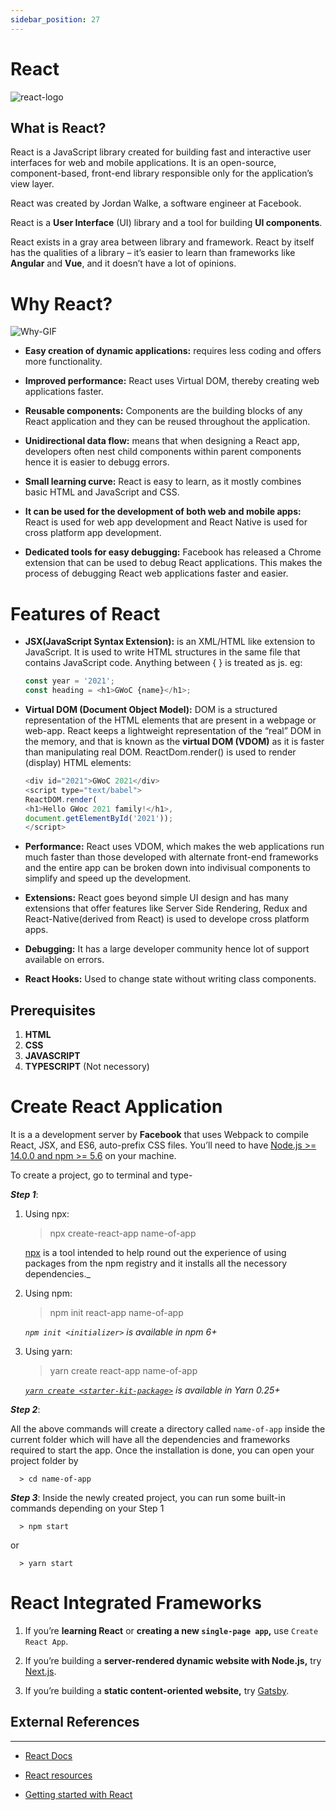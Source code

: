 ```yaml
---
sidebar_position: 27
---
```


# React

![react-logo](https://miro.medium.com/max/2128/1*KN7zbaWkbm5E71zZWfTf7A.gif)



##  What is React?
   React is a JavaScript library created for building fast and interactive user interfaces for web and mobile applications. It is an open-source, component-based, front-end library responsible only for the application’s view layer. 

React was created by Jordan Walke, a software engineer at Facebook.

React is a  **User Interface**  (UI) library and a tool for building  **UI components**.

React exists in a gray area between library and framework. React by itself has the qualities of a library – it’s easier to learn than frameworks like **Angular** and **Vue**, and it doesn’t have a lot of opinions.



# Why React?

<p align="center">

![Why-GIF](https://www.topodigitalsea.com/wp-content/uploads/2018/11/But-Why-GIF-Image-Download-24.gif)

</p>



-   **Easy creation of dynamic applications:**  requires less coding and offers more functionality.

-   **Improved performance:**  React uses Virtual DOM, thereby creating web applications faster. 

-   **Reusable components:**  Components are the building blocks of any React application and they can be reused throughout the application.

-   **Unidirectional data flow:**  means that when designing a React app, developers often nest child components within parent components hence it is easier to debugg errors.

-   **Small learning curve:**  React is easy to learn, as it mostly combines basic HTML and JavaScript and CSS.

-   **It can be used for the development of both web and mobile apps:**  React is used for web app development and React Native is used for cross platform app development.

-   **Dedicated tools for easy debugging:**  Facebook has released a Chrome extension that can be used to debug React applications. This makes the process of debugging React web applications faster and easier.




# Features of React
- **JSX(JavaScript Syntax Extension):** is an XML/HTML like extension to JavaScript. It is used to write HTML structures in the same file that contains JavaScript code. Anything between { } is treated as js.
eg: 
	```js
	const year = '2021';
	const heading = <h1>GWoC {name}</h1>;
    ```

- **Virtual DOM (Document Object Model):** DOM is a structured representation of the HTML elements that are present in a webpage or web-app. React keeps a lightweight representation of the “real” DOM in the memory, and that is known as the **virtual DOM (VDOM)** as it is faster than manipulating real DOM. ReactDom.render() is used to render (display) HTML elements:
	
    ```js
	<div id="2021">GWoC 2021</div>  
	<script type="text/babel">  
	ReactDOM.render(  
	<h1>Hello GWoc 2021 family!</h1>,  
	document.getElementById('2021'));  
	</script>
	```

- **Performance:** React uses VDOM, which makes the web applications run much faster than those developed with alternate front-end frameworks and the entire app can be broken down into indivisual components to simplify and speed up the development.


- **Extensions:** React goes beyond simple UI design and has many extensions that offer features like Server Side Rendering, Redux and React-Native(derived from React) is used to develope cross platform apps.


- **Debugging:** It has a large developer community hence lot of support available on errors.


- **React Hooks:** Used to change state without writing class components.



## **Prerequisites**

1. **HTML**
2. **CSS**
3. **JAVASCRIPT**
4. **TYPESCRIPT** (Not necessory)

# Create React Application
It is a a development server by **Facebook** that uses Webpack to compile React, JSX, and ES6, auto-prefix CSS files.
You’ll need to have [Node.js >= 14.0.0 and npm >= 5.6](https://nodejs.org/en/) on your machine.

To create a project, go to terminal and type-

***Step 1***:

1. Using npx:
    > npx create-react-app name-of-app

   [npx]("https://medium.com/@maybekatz/introducing-npx-an-npm-package-runner-55f7d4bd282b")  is a tool intended to help round out the experience of using packages from the npm registry and it installs all the necessory dependencies._ 
  
  2. Using npm:
        > npm init react-app name-of-app
        
        _`npm init <initializer>` is available in npm 6+_
    
  3. Using yarn:
       > yarn create react-app name-of-app
      
       _[`yarn create <starter-kit-package>`](https://yarnpkg.com/lang/en/docs/cli/create/)  is available in Yarn 0.25+_




***Step 2***:

 All the above commands will create a directory called `name-of-app` inside the current folder which will have all the dependencies and frameworks required to start the app. Once the installation is done, you can open your project folder by
		          
	  > cd name-of-app 
	

***Step 3***: Inside the newly created project, you can run some built-in commands depending on your Step 1

	  > npm start

or

	  > yarn start

# React Integrated Frameworks

1.   If you’re  **learning React**  or  **creating a new  `single-page app`,**  use  `Create React App`.

2.   If you’re building a  **server-rendered dynamic website with Node.js,**  try  [Next.js](https://reactjs.org/docs/create-a-new-react-app.html#nextjs).

3.  If you’re building a  **static content-oriented website,**  try  [Gatsby](https://reactjs.org/docs/create-a-new-react-app.html#gatsby).





## External References
---
- [React Docs](https://reactjs.org/)

- [React resources](https://reactresources.com/)

- [Getting started with React](https://www.taniarascia.com/getting-started-with-react/)